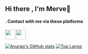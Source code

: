 ## Hi there , I'm Merve👋

#### . Contact with me via these platforms 

 
 
 [<img height="32" width="32" align="left"  src="https://unpkg.com/simple-icons@v4/icons/linkedin.svg" />][Linkedin]  [<img height="32" width="32" src="https://unpkg.com/simple-icons@v4/icons/gmail.svg" />][gmail]
 

  
 [Linkedin]:https://www.linkedin.com/in/merve-akbulut-73ab5020a/
 [gmail]:mailto:akbulut.merve75@gmail.com
 
 
 
[![Anurag's GitHub stats](https://github-readme-stats.vercel.app/api?username=merveakbulutt&theme=tokyonight)](https://github.com/merveakbulutt/github-readme-stats)  [![Top Langs](https://github-readme-stats.vercel.app/api/top-langs/?username=merveakbulutt&layout=compact&theme=tokyonight)](https://github.com/merveakbulutt/github-readme-stats)



